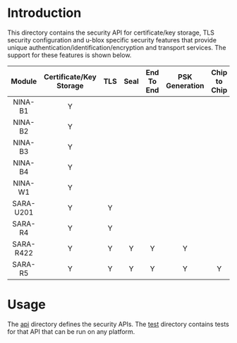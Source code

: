 # Introduction
This directory contains the security API for certificate/key storage, TLS security configuration and u-blox specific security features that provide unique authentication/identification/encryption and transport services.  The support for these features is shown below.

|  Module        | Certificate/Key Storage |  TLS   |  Seal | End To End  | PSK Generation | Chip to Chip  | Zero Touch Provisioning  |
| :-------------:| :---------------------: | :----: | :---: | :---------: | :------------: | :-----------: | :----------------------: |
| NINA-B1        |             Y           |        |       |             |                |               |                          |
| NINA-B2        |             Y           |        |       |             |                |               |                          |
| NINA-B3        |             Y           |        |       |             |                |               |                          |
| NINA-B4        |             Y           |        |       |             |                |               |                          |
| NINA-W1        |             Y           |        |       |             |                |               |                          |
| SARA-U201      |             Y           |   Y    |       |             |                |               |                          |
| SARA-R4        |             Y           |   Y    |       |             |                |               |                          |
| SARA-R422      |             Y           |   Y    |   Y   |      Y      |        Y       |               |                          |
| SARA-R5        |             Y           |   Y    |   Y   |      Y      |        Y       |       Y       |             Y            |

# Usage
The [api](api) directory defines the security APIs.  The [test](test) directory contains tests for that API that can be run on any platform.
